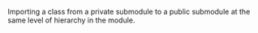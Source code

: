 Importing a class from a private submodule to a public submodule
at the same level of hierarchy in the module.
